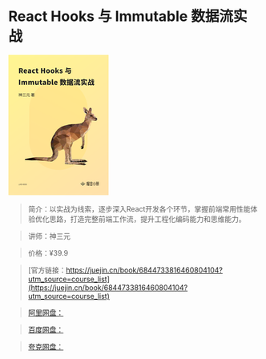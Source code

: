 # React Hooks 与 Immutable 数据流实战

![img](../../assets/253499f5b7094eb8a04e923fc01047f5~tplv-k3u1fbpfcp-no-mark_280_280_200_280.png)

> 简介：以实战为线索，逐步深入React开发各个环节，掌握前端常用性能体验优化思路，打造完整前端工作流，提升工程化编码能力和思维能力。

> 讲师：神三元

> 价格：¥39.9

> [官方链接：https://juejin.cn/book/6844733816460804104?utm_source=course_list](https://juejin.cn/book/6844733816460804104?utm_source=course_list)

> [阿里网盘：]()

> [百度网盘：]()

> [夸克网盘：]()
